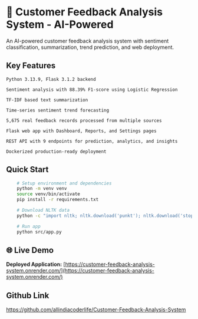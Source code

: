 # 🎯 Customer Feedback Analysis System - AI-Powered

An AI-powered customer feedback analysis system with sentiment classification, summarization, trend prediction, and web deployment.

## Key Features

    Python 3.13.9, Flask 3.1.2 backend

    Sentiment analysis with 88.39% F1-score using Logistic Regression

    TF-IDF based text summarization

    Time-series sentiment trend forecasting

    5,675 real feedback records processed from multiple sources

    Flask web app with Dashboard, Reports, and Settings pages

    REST API with 9 endpoints for prediction, analytics, and insights

    Dockerized production-ready deployment

## Quick Start

```bash
    # Setup environment and dependencies
    python -m venv venv
    source venv/bin/activate
    pip install -r requirements.txt

    # Download NLTK data
    python -c "import nltk; nltk.download('punkt'); nltk.download('stopwords')"

    # Run app
    python src/app.py
```

## 🌐 Live Demo

**Deployed Application:** [https://customer-feedback-analysis-system.onrender.com/](https://customer-feedback-analysis-system.onrender.com/)

## Github Link 

https://github.com/allindiacoderlife/Customer-Feedback-Analysis-System
